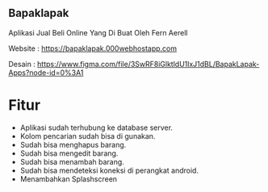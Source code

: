 ## Bapaklapak

Aplikasi Jual Beli Online Yang Di Buat Oleh Fern Aerell

Website : https://bapaklapak.000webhostapp.com

Desain : https://www.figma.com/file/3SwRF8iGlktldU1lxJ1dBL/BapakLapak-Apps?node-id=0%3A1

# Fitur
- Aplikasi sudah terhubung ke database server.
- Kolom pencarian sudah bisa di gunakan.
- Sudah bisa menghapus barang.
- Sudah bisa mengedit barang.
- Sudah bisa menambah barang.
- Sudah bisa mendeteksi koneksi di perangkat android.
- Menambahkan Splashscreen